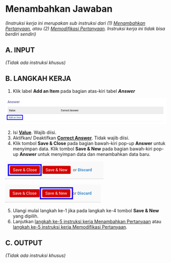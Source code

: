 # Menambahkan Jawaban

*(Instruksi kerja ini merupakan sub instruksi dari (1) [Menambahkan Pertanyaan](./menambahkan-pertanyaan.md), atau (2) [Memodifikasi Pertanyaan](./memodifikasi-pertanyaan.md). Instruksi kerja ini tidak bisa berdiri sendiri)*

## A. INPUT

*(Tidak ada instruksi khusus)*

## B. LANGKAH KERJA

1. Klik label **Add an Item** pada bagian atas-kiri tabel ***Answer***

![](../../img/accountant-service/tombol-add-item-answer.png)

2. Isi **[Value](./penjelasan.md#field-value)**. Wajib diisi.
3. Aktifkan/ Deaktifkan **[Correct Answer](./penjelasan.md#field-correct-answer)**. Tidak wajib diisi.
4. Klik tombol **Save & Close** pada bagian bawah-kiri pop-up **Answer** untuk menyimpan data. Klik tombol **Save & New** pada bagian bawah-kiri pop-up **Answer** untuk menyimpan data dan menambahkan data baru.

![](../../img/accountant-service/tombol-save-close-answer.png)

![](../../img/accountant-service/tombol-save-new-answer.png)

5. Ulangi mulai langkah ke-1 jika pada langkah ke-4 tombol **Save & New** yang dipilih.
6. Lanjutkan [langkah ke-5 instruksi kerja Menambahkan Pertanyaan](./menambahkan-pertanyaan.md#l5) atau [langkah ke-5 instruksi kerja Memodifikasi Pertanyaan](./memodifikasi-pertanyaan.md#l5).

## C. OUTPUT

*(Tidak ada instruksi khusus)*
